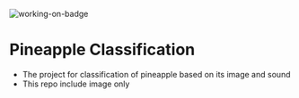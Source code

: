 ![working-on-badge](https://img.shields.io/badge/status-working--on-orange)
# Pineapple Classification


* The project for classification of pineapple based on its image and sound
* This repo include image only